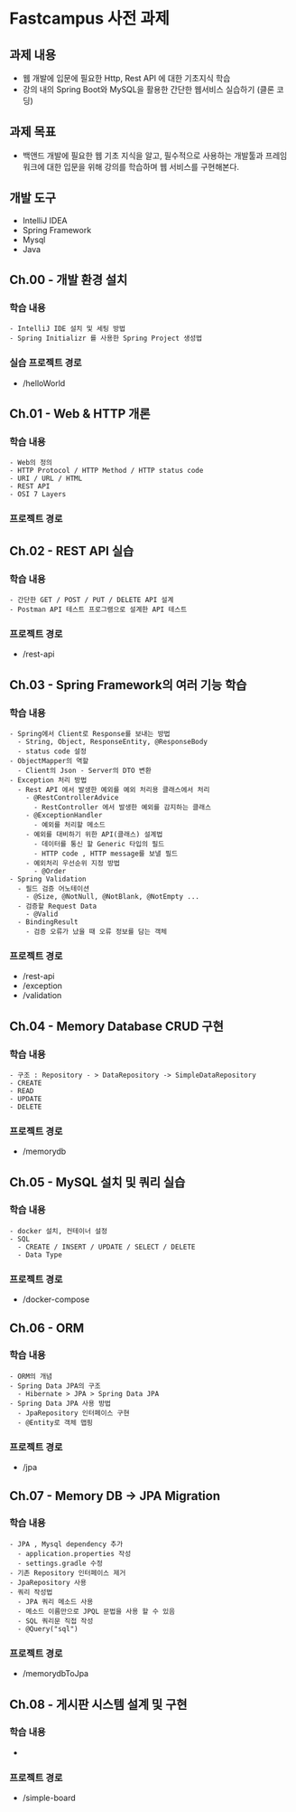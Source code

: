 # Fastcampus 사전 과제

## 과제 내용
* 웹 개발에 입문에 필요한 Http,  Rest API 에 대한 기초지식 학습 
* 강의 내의 Spring Boot와 MySQL을 활용한 간단한 웹서비스 실습하기 (클론 코딩)

## 과제 목표
* 백앤드 개발에 필요한 웹 기초 지식을 알고, 필수적으로 사용하는 개발툴과 프레임워크에 대한 입문을 위해 강의를 학습하며 웹 서비스를 구현해본다.

## 개발 도구
- IntelliJ IDEA
- Spring Framework
- Mysql
- Java 

## Ch.00 - 개발 환경 설치

### 학습 내용 
    - IntelliJ IDE 설치 및 세팅 방법
    - Spring Initializr 를 사용한 Spring Project 생성법

### 실습 프로젝트 경로 
  - /helloWorld

## Ch.01 - Web & HTTP 개론

### 학습 내용
    - Web의 정의
    - HTTP Protocol / HTTP Method / HTTP status code
    - URI / URL / HTML
    - REST API
    - OSI 7 Layers

### 프로젝트 경로

## Ch.02 - REST API 실습

### 학습 내용
    - 간단한 GET / POST / PUT / DELETE API 설계
    - Postman API 테스트 프로그램으로 설계한 API 테스트

### 프로젝트 경로 
- /rest-api

## Ch.03 - Spring Framework의 여러 기능 학습

### 학습 내용
    - Spring에서 Client로 Response를 보내는 방법
      - String, Object, ResponseEntity, @ResponseBody
      - status code 설정
    - ObjectMapper의 역할
      - Client의 Json - Server의 DTO 변환
    - Exception 처리 방법
      - Rest API 에서 발생한 예외를 예외 처리용 클래스에서 처리
        - @RestControllerAdvice
          - RestController 에서 발생한 예외를 감지하는 클래스
        - @ExceptionHandler
          - 예외를 처리할 메소드
        - 예외를 대비하기 위한 API(클래스) 설계법
          - 데이터를 통신 할 Generic 타입의 필드
          - HTTP code , HTTP message를 보낼 필드
        - 예외처리 우선순위 지정 방법
          - @Order
    - Spring Validation
      - 필드 검증 어노테이션
        - @Size, @NotNull, @NotBlank, @NotEmpty ...
      - 검증할 Request Data
        - @Valid
      - BindingResult
        - 검증 오류가 났을 때 오류 정보를 담는 객체
        
### 프로젝트 경로 
- /rest-api
- /exception
- /validation

## Ch.04 - Memory Database CRUD 구현

### 학습 내용
    - 구조 : Repository - > DataRepository -> SimpleDataRepository
    - CREATE
    - READ
    - UPDATE
    - DELETE
    
### 프로젝트 경로 
- /memorydb

## Ch.05 - MySQL 설치 및 쿼리 실습

### 학습 내용
    - docker 설치, 컨테이너 설정
    - SQL
      - CREATE / INSERT / UPDATE / SELECT / DELETE
      - Data Type

### 프로젝트 경로 
- /docker-compose

## Ch.06 - ORM

### 학습 내용
    - ORM의 개념
    - Spring Data JPA의 구조
      - Hibernate > JPA > Spring Data JPA
    - Spring Data JPA 사용 방법
      - JpaRepository 인터페이스 구현
      - @Entity로 객체 맵핑

### 프로젝트 경로 
- /jpa

## Ch.07 - Memory DB -> JPA Migration

### 학습 내용
    - JPA , Mysql dependency 추가
      - application.properties 작성
      - settings.gradle 수정
    - 기존 Repository 인터페이스 제거 
    - JpaRepository 사용
    - 쿼리 작성법
      - JPA 쿼리 메소드 사용
      - 메소드 이름만으로 JPQL 문법을 사용 할 수 있음
      - SQL 쿼리문 직접 작성
      - @Query("sql")

### 프로젝트 경로 
- /memorydbToJpa

## Ch.08 - 게시판 시스템 설계 및 구현

### 학습 내용
  - 
   
### 프로젝트 경로 
- /simple-board

